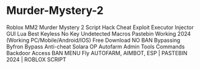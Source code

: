 # Murder-Mystery-2
Roblox MM2 Murder Mystery 2 Script Hack Cheat Exploit Executor Injector GUI Lua Best Keyless No Key Undetected Macros Pastebin Working 2024 (Working PC/Mobile/Android/IOS) Free Download NO BAN Bypassing Byfron Bypass Anti-cheat Solara OP Autofarm Admin Tools Commands Backdoor Access BAN MENU Fly AUTOFARM, AIMBOT, ESP | PASTEBIN 2024 | ROBLOX SCRIPT
